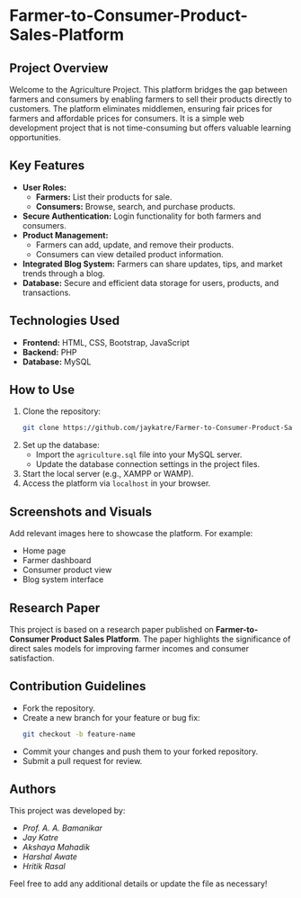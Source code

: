 # Farmer-to-Consumer-Product-Sales-Platform

## Project Overview
Welcome to the Agriculture Project. This platform bridges the gap between farmers and consumers by enabling farmers to sell their products directly to customers. The platform eliminates middlemen, ensuring fair prices for farmers and affordable prices for consumers. It is a simple web development project that is not time-consuming but offers valuable learning opportunities.

## Key Features
- **User Roles:**
  - **Farmers:** List their products for sale.
  - **Consumers:** Browse, search, and purchase products.
- **Secure Authentication:** Login functionality for both farmers and consumers.
- **Product Management:**
  - Farmers can add, update, and remove their products.
  - Consumers can view detailed product information.
- **Integrated Blog System:** Farmers can share updates, tips, and market trends through a blog.
- **Database:** Secure and efficient data storage for users, products, and transactions.

## Technologies Used
- **Frontend:** HTML, CSS, Bootstrap, JavaScript
- **Backend:** PHP
- **Database:** MySQL


## How to Use
1. Clone the repository:
   ```bash
   git clone https://github.com/jaykatre/Farmer-to-Consumer-Product-Sales-Platform.git
   ```
2. Set up the database:
   - Import the `agriculture.sql` file into your MySQL server.
   - Update the database connection settings in the project files.
3. Start the local server (e.g., XAMPP or WAMP).
4. Access the platform via `localhost` in your browser.

## Screenshots and Visuals
Add relevant images here to showcase the platform. For example:
- Home page
- Farmer dashboard
- Consumer product view
- Blog system interface

## Research Paper
This project is based on a research paper published on **Farmer-to-Consumer Product Sales Platform**. The paper highlights the significance of direct sales models for improving farmer incomes and consumer satisfaction.

## Contribution Guidelines
- Fork the repository.
- Create a new branch for your feature or bug fix:
  ```bash
  git checkout -b feature-name
  ```
- Commit your changes and push them to your forked repository.
- Submit a pull request for review.

## Authors

This project was developed by:  

- *Prof. A. A. Bamanikar* 
- *Jay Katre*  
- *Akshaya Mahadik*  
- *Harshal Awate*  
- *Hritik Rasal*  


Feel free to add any additional details or update the file as necessary!
